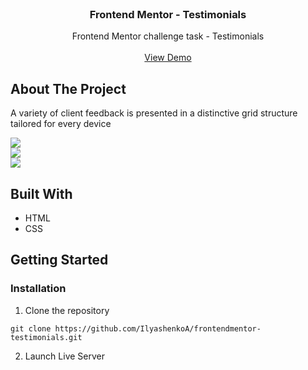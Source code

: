 <br/>
<p align="center">
  <h3 align="center">Frontend Mentor - Testimonials</h3>

  <p align="center">
    Frontend Mentor challenge task - Testimonials
    <br/>
    <br/>
    <a href="https://ilyashenkoa.github.io/frontendmentor-testimonials/">View Demo</a>
  </p>
</p>

## About The Project
A variety of client feedback is presented in a distinctive grid structure tailored for every device
<br />

<img src="https://i.ibb.co/wMH48zZ/2023-05-08-111656.png" />

<br />

<img src="https://i.ibb.co/d4rZcfj/2023-05-08-111713.png" />

<br />

<img src="https://i.ibb.co/bWvd0FH/2023-05-08-111747.png" />

## Built With

* HTML
* CSS

## Getting Started

### Installation

1. Clone the repository

```
git clone https://github.com/IlyashenkoA/frontendmentor-testimonials.git
```

2. Launch Live Server
